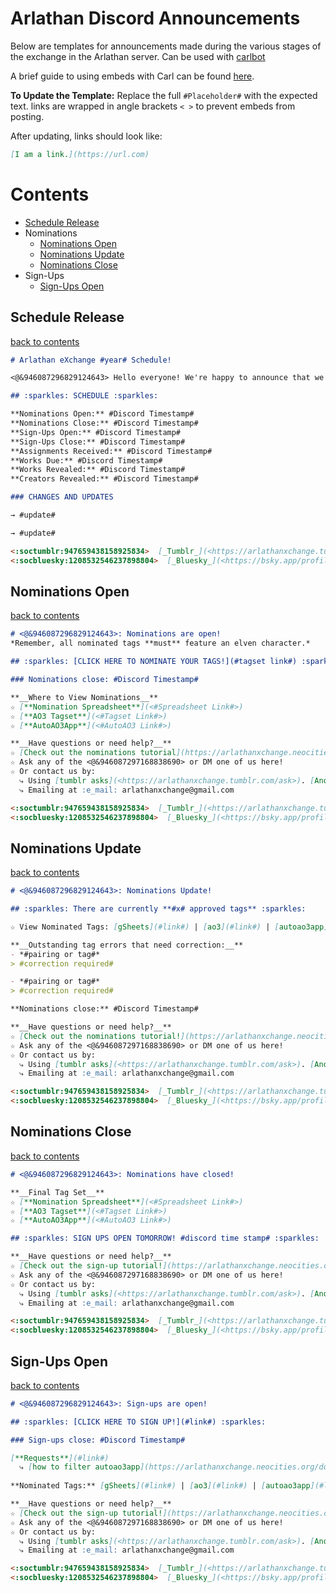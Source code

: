 # Arlathan Discord Announcements

Below are templates for announcements made during the various stages of the exchange in the Arlathan server. Can be used with [carlbot](https://carl.gg/)

A brief guide to using embeds with Carl can be found [here](https://docs.google.com/document/d/1vh4TDt-28M-mDBXp6NS8N6SCxd_bS_Qo75dBRrmr6R0/edit?usp=sharing).

**To Update the Template:** Replace the full `#Placeholder#` with the expected
text. links are wrapped in angle brackets `< >` to prevent embeds from posting.

After updating, links should look like:

```markdown
[I am a link.](https://url.com)
```

# Contents

- [Schedule Release](./Discord%20Announcements.md#schedule-release)
- Nominations
  - [Nominations Open](./Discord%20Announcements.md#nominations-open)
  - [Nominations Update](./Discord%20Announcements.md#nominations-update)
  - [Nominations Close](./Discord%20Announcements.md#nominations-close)
- Sign-Ups
  - [Sign-Ups Open](./Discord%20Announcements.md#sign-ups-open)

## Schedule Release
[back to contents](./Discord%20Announcements.md#contents)
```markdown
# Arlathan eXchange #year# Schedule!

<@&946087296829124643> Hello everyone! We're happy to announce that we're back for the year with a schedule and some updates.

## :sparkles: SCHEDULE :sparkles: 

**Nominations Open:** #Discord Timestamp#
**Nominations Close:** #Discord Timestamp#
**Sign-Ups Open:** #Discord Timestamp#
**Sign-Ups Close:** #Discord Timestamp#
**Assignments Received:** #Discord Timestamp#
**Works Due:** #Discord Timestamp#
**Works Revealed:** #Discord Timestamp#
**Creators Revealed:** #Discord Timestamp#

### CHANGES AND UPDATES

→ #update#

→ #update#

<:soctumblr:947659438158925834>  [_Tumblr_](<https://arlathanxchange.tumblr.com/>)
<:socbluesky:1208532546237898804>  [_Bluesky_](<https://bsky.app/profile/arlathanxchange.bsky.social>)
```

## Nominations Open
[back to contents](./Discord%20Announcements.md#contents)
```markdown
# <@&946087296829124643>: Nominations are open!
*Remember, all nominated tags **must** feature an elven character.*

## :sparkles: [CLICK HERE TO NOMINATE YOUR TAGS!](#tagset link#) :sparkles:

### Nominations close: #Discord Timestamp#

**__Where to View Nominations__**
☆ [**Nomination Spreadsheet**](<#Spreadsheet Link#>)
☆ [**AO3 Tagset**](<#Tagset Link#>)
☆ [**AutoAO3App**](<#AutoAO3 Link#>)

**__Have questions or need help?__**
☆ [Check out the nominations tutorial](https://arlathanxchange.neocities.org/docs/tutorials/nominate)
☆ Ask any of the <@&946087297168838690> or DM one of us here!
☆ Or contact us by:
  ⤷ Using [tumblr asks](<https://arlathanxchange.tumblr.com/ask>). [Anon is on!]
  ⤷ Emailing at :e_mail: arlathanxchange@gmail.com

<:soctumblr:947659438158925834>  [_Tumblr_](<https://arlathanxchange.tumblr.com/>)
<:socbluesky:1208532546237898804>  [_Bluesky_](<https://bsky.app/profile/arlathanxchange.bsky.social>)
```

## Nominations Update
[back to contents](./Discord%20Announcements.md#contents)
```markdown
# <@&946087296829124643>: Nominations Update!

## :sparkles: There are currently **#x# approved tags** :sparkles:

☆ View Nominated Tags: [gSheets](#link#) | [ao3](#link#) | [autoao3app](#link#) 

**__Outstanding tag errors that need correction:__**
- *#pairing or tag#*
> #correction required#

- *#pairing or tag#*
> #correction required#

**Nominations close:** #Discord Timestamp#

**__Have questions or need help?__**
☆ [Check out the nominations tutorial!](https://arlathanxchange.neocities.org/docs/tutorials/nominate)
☆ Ask any of the <@&946087297168838690> or DM one of us here!
☆ Or contact us by:
  ⤷ Using [tumblr asks](<https://arlathanxchange.tumblr.com/ask>). [Anon is on!]
  ⤷ Emailing at :e_mail: arlathanxchange@gmail.com

<:soctumblr:947659438158925834>  [_Tumblr_](<https://arlathanxchange.tumblr.com/>)
<:socbluesky:1208532546237898804>  [_Bluesky_](<https://bsky.app/profile/arlathanxchange.bsky.social>)
```

## Nominations Close
[back to contents](./Discord%20Announcements.md#contents)
```markdown
# <@&946087296829124643>: Nominations have closed!

**__Final Tag Set__**
☆ [**Nomination Spreadsheet**](<#Spreadsheet Link#>)
☆ [**AO3 Tagset**](<#Tagset Link#>)
☆ [**AutoAO3App**](<#AutoAO3 Link#>)

## :sparkles: SIGN UPS OPEN TOMORROW! #discord time stamp# :sparkles:

**__Have questions or need help?__**
☆ [Check out the sign-up tutorial!](https://arlathanxchange.neocities.org/docs/tutorials/signups)
☆ Ask any of the <@&946087297168838690> or DM one of us here!
☆ Or contact us by:
  ⤷ Using [tumblr asks](<https://arlathanxchange.tumblr.com/ask>). [Anon is on!]
  ⤷ Emailing at :e_mail: arlathanxchange@gmail.com

<:soctumblr:947659438158925834>  [_Tumblr_](<https://arlathanxchange.tumblr.com/>)
<:socbluesky:1208532546237898804>  [_Bluesky_](<https://bsky.app/profile/arlathanxchange.bsky.social>)
```

## Sign-Ups Open
[back to contents](./Discord%20Announcements.md#contents)
```markdown
# <@&946087296829124643>: Sign-ups are open!

## :sparkles: [CLICK HERE TO SIGN UP!](#link#) :sparkles:

### Sign-ups close: #Discord Timestamp#

[**Requests**](#link#)
  ⤷ [how to filter autoao3app](https://arlathanxchange.neocities.org/docs/tutorials/autoao3)
  
**Nominated Tags:** [gSheets](#link#) | [ao3](#link#) | [autoao3app](#link#)

**__Have questions or need help?__**
☆ [Check out the sign-up tutorial!](https://arlathanxchange.neocities.org/docs/tutorials/signups)
☆ Ask any of the <@&946087297168838690> or DM one of us here!
☆ Or contact us by:
  ⤷ Using [tumblr asks](<https://arlathanxchange.tumblr.com/ask>). [Anon is on!]
  ⤷ Emailing at :e_mail: arlathanxchange@gmail.com

<:soctumblr:947659438158925834>  [_Tumblr_](<https://arlathanxchange.tumblr.com/>)
<:socbluesky:1208532546237898804>  [_Bluesky_](<https://bsky.app/profile/arlathanxchange.bsky.social>)
```